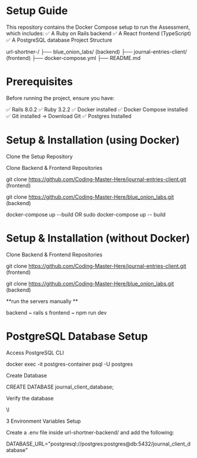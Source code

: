 # Setup Guide

This repository contains the Docker Compose setup to run the Assessment, which includes: ✅ A Ruby on Rails backend ✅ A React frontend (TypeScript) ✅ A PostgreSQL database
Project Structure

url-shortner-/
├── blue_onion_labs/  (backend)
├── journal-entries-client/ (frontend)
├── docker-compose.yml
├── README.md
# Prerequisites

Before running the project, ensure you have:

✅  Rails 8.0.2 ✅  Ruby 3.2.2 ✅ Docker installed ✅ Docker Compose installed ✅ Git installed → Download Git ✅ Postgres Installed

# Setup & Installation (using Docker)

Clone the Setup Repository

Clone Backend & Frontend Repositories

git clone https://github.com/Coding-Master-Here/journal-entries-client.git (frontend)

git clone https://github.com/Coding-Master-Here/blue_onion_labs.git (backend)

docker-compose up --build OR sudo docker-compose up -- build

# Setup & Installation (without Docker)

Clone Backend & Frontend Repositories

git clone https://github.com/Coding-Master-Here/journal-entries-client.git (frontend)

git clone https://github.com/Coding-Master-Here/blue_onion_labs.git (backend)

**run the servers manually **

backend ~ rails s
frontend ~ npm run dev


# PostgreSQL Database Setup

Access PostgreSQL CLI

docker exec -it postgres-container psql -U postgres

Create Database

CREATE DATABASE journal_client_database;

Verify the database

\l

 3 Environment Variables Setup

Create a .env file inside url-shortner-backend/ and add the following:

DATABASE_URL="postgresql://postgres:postgres@db:5432/journal_client_database"
